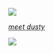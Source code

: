 ![](https://media.tenor.com/8HaTOA3o0OoAAAAi/pixel-cat.gif)

*[meet dusty](https://dustysupport.tech/)*  

<div align='left'>
<img src='https://komarev.com/ghpvc/?username=thenyan&color=blueviolet'>
</div>
